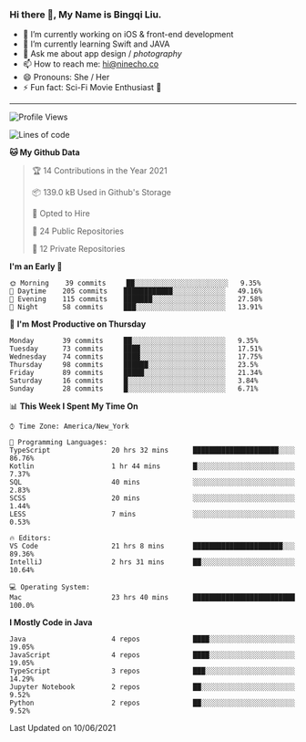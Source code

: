 ### Hi there 👋, My Name is Bingqi Liu.

- 🔭 I’m currently working on iOS & front-end development
- 🌱 I’m currently learning Swift and JAVA
- 💬 Ask me about app design / *photography*
- 📫 How to reach me: hi@ninecho.co
- 😄 Pronouns: She / Her
- ⚡ Fun fact: Sci-Fi Movie Enthusiast 🚀

---

<!--START_SECTION:waka-->
![Profile Views](http://img.shields.io/badge/Profile%20Views-1-blue)

![Lines of code](https://img.shields.io/badge/From%20Hello%20World%20I%27ve%20Written-3.0%20million%20lines%20of%20code-blue)

**🐱 My Github Data** 

> 🏆 14 Contributions in the Year 2021
 > 
> 📦 139.0 kB Used in Github's Storage 
 > 
> 💼 Opted to Hire
 > 
> 📜 24 Public Repositories 
 > 
> 🔑 12 Private Repositories  
 > 
**I'm an Early 🐤** 

```text
🌞 Morning    39 commits     ██░░░░░░░░░░░░░░░░░░░░░░░   9.35% 
🌆 Daytime    205 commits    ████████████░░░░░░░░░░░░░   49.16% 
🌃 Evening    115 commits    ███████░░░░░░░░░░░░░░░░░░   27.58% 
🌙 Night      58 commits     ███░░░░░░░░░░░░░░░░░░░░░░   13.91%

```
📅 **I'm Most Productive on Thursday** 

```text
Monday       39 commits     ██░░░░░░░░░░░░░░░░░░░░░░░   9.35% 
Tuesday      73 commits     ████░░░░░░░░░░░░░░░░░░░░░   17.51% 
Wednesday    74 commits     ████░░░░░░░░░░░░░░░░░░░░░   17.75% 
Thursday     98 commits     ██████░░░░░░░░░░░░░░░░░░░   23.5% 
Friday       89 commits     █████░░░░░░░░░░░░░░░░░░░░   21.34% 
Saturday     16 commits     █░░░░░░░░░░░░░░░░░░░░░░░░   3.84% 
Sunday       28 commits     █░░░░░░░░░░░░░░░░░░░░░░░░   6.71%

```


📊 **This Week I Spent My Time On** 

```text
⌚︎ Time Zone: America/New_York

💬 Programming Languages: 
TypeScript               20 hrs 32 mins      █████████████████████░░░░   86.76% 
Kotlin                   1 hr 44 mins        █░░░░░░░░░░░░░░░░░░░░░░░░   7.37% 
SQL                      40 mins             ░░░░░░░░░░░░░░░░░░░░░░░░░   2.83% 
SCSS                     20 mins             ░░░░░░░░░░░░░░░░░░░░░░░░░   1.44% 
LESS                     7 mins              ░░░░░░░░░░░░░░░░░░░░░░░░░   0.53%

🔥 Editors: 
VS Code                  21 hrs 8 mins       ██████████████████████░░░   89.36% 
IntelliJ                 2 hrs 31 mins       ██░░░░░░░░░░░░░░░░░░░░░░░   10.64%

💻 Operating System: 
Mac                      23 hrs 40 mins      █████████████████████████   100.0%

```

**I Mostly Code in Java** 

```text
Java                     4 repos             ████░░░░░░░░░░░░░░░░░░░░░   19.05% 
JavaScript               4 repos             ████░░░░░░░░░░░░░░░░░░░░░   19.05% 
TypeScript               3 repos             ███░░░░░░░░░░░░░░░░░░░░░░   14.29% 
Jupyter Notebook         2 repos             ██░░░░░░░░░░░░░░░░░░░░░░░   9.52% 
Python                   2 repos             ██░░░░░░░░░░░░░░░░░░░░░░░   9.52%

```



 Last Updated on 10/06/2021
<!--END_SECTION:waka-->
